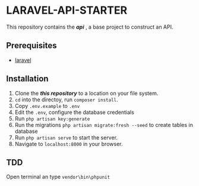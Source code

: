 # LARAVEL-API-STARTER

This repository contains the **_api_** , a base project to construct an API.

## Prerequisites

-   [laravel](http://laravel.com/)

## Installation

1. Clone the **_this repository_** to a location on your file system.
2. `cd` into the directoy, run `composer install`.
3. Copy `.env.example` to `.env`
4. Edit the `.env`, configure the database credentials
5. Run `php artisan key:generate`
6. Run the migrations `php artisan migrate:fresh --seed` to create tables in database
7. Run `php artisan serve` to start the server.
8. Navigate to `localhost:8000` in your browser.

## TDD

Open terminal an type
`vendor\bin\phpunit`
